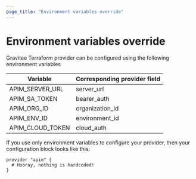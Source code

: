 ```yaml
---
page_title: "Environment variables override"
---
```


# Environment variables override

Gravitee Terraform provider can be configured using the following environment variables

| Variable           | Corresponding provider field |
|--------------------|------------------------------|
| APIM\_SERVER\_URL  | server\_url                  |
| APIM\_SA\_TOKEN    | bearer\_auth                 |
| APIM\_ORG\_ID      | organization\_id             |
| APIM\_ENV\_ID      | environment\_id              |
| APIM\_CLOUD\_TOKEN | cloud\_auth                  |

If you use only environment variables to configure your provider, then your configuration block looks like this:

```hcl
provider "apim" {
  # Hooray, nothing is hardcoded!
}